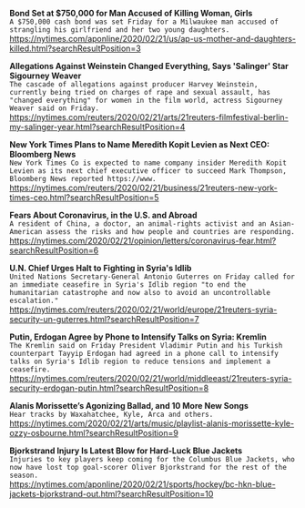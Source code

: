 **Bond Set at $750,000 for Man Accused of Killing Woman, Girls**\
`A $750,000 cash bond was set Friday for a Milwaukee man accused of strangling his girlfriend and her two young daughters. `\
https://nytimes.com/aponline/2020/02/21/us/ap-us-mother-and-daughters-killed.html?searchResultPosition=3

**Allegations Against Weinstein Changed Everything, Says 'Salinger' Star Sigourney Weaver**\
`The cascade of allegations against producer Harvey Weinstein, currently being tried on charges of rape and sexual assault, has "changed everything" for women in the film world, actress Sigourney Weaver said on Friday.`\
https://nytimes.com/reuters/2020/02/21/arts/21reuters-filmfestival-berlin-my-salinger-year.html?searchResultPosition=4

**New York Times Plans to Name Meredith Kopit Levien as Next CEO: Bloomberg News**\
`New York Times Co is expected to name company insider Meredith Kopit Levien as its next chief executive officer to succeed Mark Thompson, Bloomberg News reported https://www.`\
https://nytimes.com/reuters/2020/02/21/business/21reuters-new-york-times-ceo.html?searchResultPosition=5

**Fears About Coronavirus, in the U.S. and Abroad**\
`A resident of China, a doctor, an animal-rights activist and an Asian-American assess the risks and how people and countries are responding.`\
https://nytimes.com/2020/02/21/opinion/letters/coronavirus-fear.html?searchResultPosition=6

**U.N. Chief Urges Halt to Fighting in Syria's Idlib**\
`United Nations Secretary-General Antonio Guterres on Friday called for an immediate ceasefire in Syria's Idlib region "to end the humanitarian catastrophe and now also to avoid an uncontrollable escalation."`\
https://nytimes.com/reuters/2020/02/21/world/europe/21reuters-syria-security-un-guterres.html?searchResultPosition=7

**Putin, Erdogan Agree by Phone to Intensify Talks on Syria: Kremlin**\
`The Kremlin said on Friday President Vladimir Putin and his Turkish counterpart Tayyip Erdogan had agreed in a phone call to intensify talks on Syria's Idlib region to reduce tensions and implement a ceasefire.`\
https://nytimes.com/reuters/2020/02/21/world/middleeast/21reuters-syria-security-erdogan-putin.html?searchResultPosition=8

**Alanis Morissette’s Agonizing Ballad, and 10 More New Songs**\
`Hear tracks by Waxahatchee, Kyle, Arca and others.`\
https://nytimes.com/2020/02/21/arts/music/playlist-alanis-morissette-kyle-ozzy-osbourne.html?searchResultPosition=9

**Bjorkstrand Injury Is Latest Blow for Hard-Luck Blue Jackets**\
`Injuries to key players keep coming for the Columbus Blue Jackets, who now have lost top goal-scorer Oliver Bjorkstrand for the rest of the season.`\
https://nytimes.com/aponline/2020/02/21/sports/hockey/bc-hkn-blue-jackets-bjorkstrand-out.html?searchResultPosition=10

